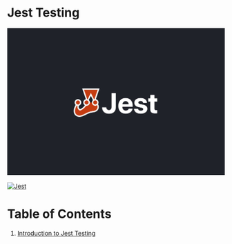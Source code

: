 # Jest Testing

![jest](../../assets/images/Jest.jpg)

[![Jest](https://img.shields.io/badge/Docs-jest-%23C21325?style=flat&logo=jest&logoColor=white)](https://jestjs.io/docs/getting-started)

# Table of Contents

1. [Introduction to Jest Testing](./javascript.vanilla.testing.jest.intro-to-testing-in-javascript-with-jest.md)
